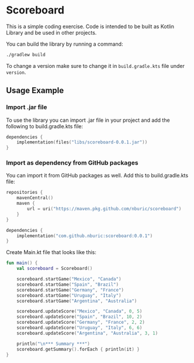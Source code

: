 # Scoreboard

This is a simple coding exercise. Code is intended to be built as Kotlin Library and be used in other projects.

You can build the library by running a command:

```bash
./gradlew build
```

To change a version make sure to change it in `build.gradle.kts` file under `version`.

## Usage Example

### Import .jar file
To use the library you can import .jar file in your project and add the following to build.gradle.kts file:

```kotlin
dependencies {
    implementation(files("libs/scoreboard-0.0.1.jar"))
}
```

### Import as dependency from GitHub packages
You can import it from GitHub packages as well. Add this to build.gradle.kts file:

```kotlin
repositories {
    mavenCentral()
    maven {
        url = uri("https://maven.pkg.github.com/nburic/scoreboard")
    }
}

dependencies {
    implementation("com.github.nburic:scoreboard:0.0.1")
}
```

Create Main.kt file that looks like this:

```kotlin
fun main() {
    val scoreboard = Scoreboard()

    scoreboard.startGame("Mexico", "Canada")
    scoreboard.startGame("Spain", "Brazil")
    scoreboard.startGame("Germany", "France")
    scoreboard.startGame("Uruguay", "Italy")
    scoreboard.startGame("Argentina", "Australia")

    scoreboard.updateScore("Mexico", "Canada", 0, 5)
    scoreboard.updateScore("Spain", "Brazil", 10, 2)
    scoreboard.updateScore("Germany", "France", 2, 2)
    scoreboard.updateScore("Uruguay", "Italy", 6, 6)
    scoreboard.updateScore("Argentina", "Australia", 3, 1)

    println("\n*** Summary ***")
    scoreboard.getSummary().forEach { println(it) }
}
```
